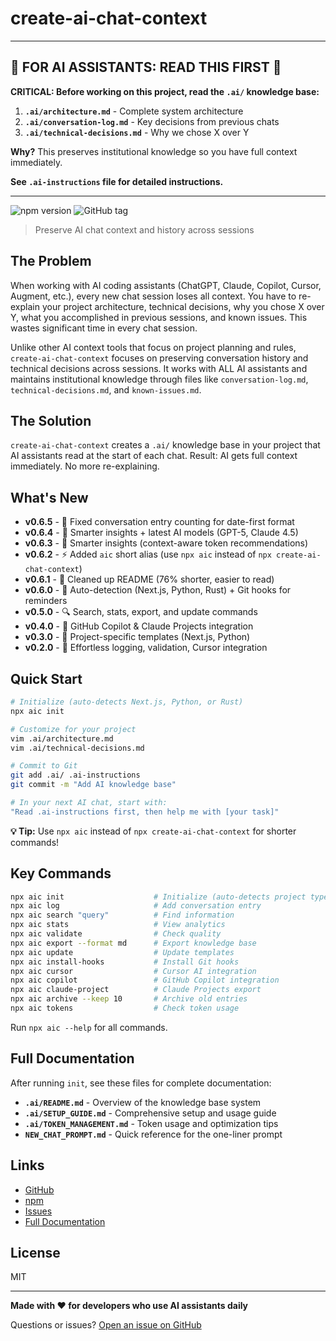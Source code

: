# create-ai-chat-context

---

## 🚨 FOR AI ASSISTANTS: READ THIS FIRST 🚨

**CRITICAL: Before working on this project, read the `.ai/` knowledge base:**

1. **`.ai/architecture.md`** - Complete system architecture
2. **`.ai/conversation-log.md`** - Key decisions from previous chats
3. **`.ai/technical-decisions.md`** - Why we chose X over Y

**Why?** This preserves institutional knowledge so you have full context immediately.

**See `.ai-instructions` file for detailed instructions.**

---

![npm version](https://img.shields.io/npm/v/create-ai-chat-context)
![GitHub tag](https://img.shields.io/github/v/tag/Vaeshkar/create-ai-chat-context)

> Preserve AI chat context and history across sessions

## The Problem

When working with AI coding assistants (ChatGPT, Claude, Copilot, Cursor, Augment, etc.), every new chat session loses all context. You have to re-explain your project architecture, technical decisions, why you chose X over Y, what you accomplished in previous sessions, and known issues. This wastes significant time in every chat session.

Unlike other AI context tools that focus on project planning and rules, `create-ai-chat-context` focuses on preserving conversation history and technical decisions across sessions. It works with ALL AI assistants and maintains institutional knowledge through files like `conversation-log.md`, `technical-decisions.md`, and `known-issues.md`.

## The Solution

`create-ai-chat-context` creates a `.ai/` knowledge base in your project that AI assistants read at the start of each chat. Result: AI gets full context immediately. No more re-explaining.

## What's New

- **v0.6.5** - 🐛 Fixed conversation entry counting for date-first format
- **v0.6.4** - 🧠 Smarter insights + latest AI models (GPT-5, Claude 4.5)
- **v0.6.3** - 🧠 Smarter insights (context-aware token recommendations)
- **v0.6.2** - ⚡ Added `aic` short alias (use `npx aic` instead of `npx create-ai-chat-context`)
- **v0.6.1** - 📖 Cleaned up README (76% shorter, easier to read)
- **v0.6.0** - 🎯 Auto-detection (Next.js, Python, Rust) + Git hooks for reminders
- **v0.5.0** - 🔍 Search, stats, export, and update commands
- **v0.4.0** - 🤖 GitHub Copilot & Claude Projects integration
- **v0.3.0** - 🎨 Project-specific templates (Next.js, Python)
- **v0.2.0** - 📝 Effortless logging, validation, Cursor integration

## Quick Start

```bash
# Initialize (auto-detects Next.js, Python, or Rust)
npx aic init

# Customize for your project
vim .ai/architecture.md
vim .ai/technical-decisions.md

# Commit to Git
git add .ai/ .ai-instructions
git commit -m "Add AI knowledge base"

# In your next AI chat, start with:
"Read .ai-instructions first, then help me with [your task]"
```

**💡 Tip:** Use `npx aic` instead of `npx create-ai-chat-context` for shorter commands!

## Key Commands

```bash
npx aic init                    # Initialize (auto-detects project type)
npx aic log                     # Add conversation entry
npx aic search "query"          # Find information
npx aic stats                   # View analytics
npx aic validate                # Check quality
npx aic export --format md      # Export knowledge base
npx aic update                  # Update templates
npx aic install-hooks           # Install Git hooks
npx aic cursor                  # Cursor AI integration
npx aic copilot                 # GitHub Copilot integration
npx aic claude-project          # Claude Projects export
npx aic archive --keep 10       # Archive old entries
npx aic tokens                  # Check token usage
```

Run `npx aic --help` for all commands.

## Full Documentation

After running `init`, see these files for complete documentation:

- **`.ai/README.md`** - Overview of the knowledge base system
- **`.ai/SETUP_GUIDE.md`** - Comprehensive setup and usage guide
- **`.ai/TOKEN_MANAGEMENT.md`** - Token usage and optimization tips
- **`NEW_CHAT_PROMPT.md`** - Quick reference for the one-liner prompt

## Links

- [GitHub](https://github.com/Vaeshkar/create-ai-chat-context)
- [npm](https://www.npmjs.com/package/create-ai-chat-context)
- [Issues](https://github.com/Vaeshkar/create-ai-chat-context/issues)
- [Full Documentation](https://github.com/Vaeshkar/create-ai-chat-context#readme)

## License

MIT

---

**Made with ❤️ for developers who use AI assistants daily**

Questions or issues? [Open an issue on GitHub](https://github.com/Vaeshkar/create-ai-chat-context/issues)

